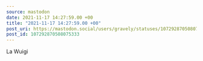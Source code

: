 ```yaml
---
source: mastodon
date: 2021-11-17 14:27:59.00 +00
title: "2021-11-17 14:27:59.00 +00"
post_uri: https://mastodon.social/users/gravely/statuses/107292870508075333
post_id: 107292870508075333
---
```

La Wuigi


